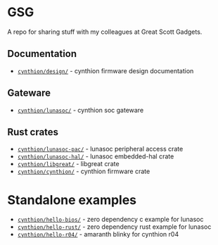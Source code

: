 # GSG

A repo for sharing stuff with my colleagues at Great Scott Gadgets.

## Documentation

* [`cynthion/design/`](cynthion/design/) - cynthion firmware design documentation

## Gateware

* [`cynthion/lunasoc/`](cynthion/lunasoc/) - cynthion soc gateware

## Rust crates

* [`cynthion/lunasoc-pac/`](cynthion/lunasoc-pac/) - lunasoc peripheral access crate
* [`cynthion/lunasoc-hal/`](cynthion/lunasoc-hal/) - lunasoc embedded-hal crate
* [`cynthion/libgreat/`](cynthion/libgreat/) - libgreat crate
* [`cynthion/cynthion/`](cynthion/cynthion/)  - cynthion firmware crate

# Standalone examples

* [`cynthion/hello-bios/`](cynthion/hello-bios/) - zero dependency c example for lunasoc
* [`cynthion/hello-rust/`](cynthion/hello-rust) - zero dependency rust example for lunasoc
* [`cynthion/hello-r04/`](cynthion/hello-r04/) - amaranth blinky for cynthion r04

